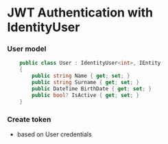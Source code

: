 # JWT Authentication with IdentityUser

### User model
```c#
    public class User : IdentityUser<int>, IEntity
    {
        public string Name { get; set; }
        public string Surname { get; set; }
        public DateTime BirthDate { get; set; }
        public bool? IsActive { get; set; }
    }
```

### Create token 
- based on User credentials 
